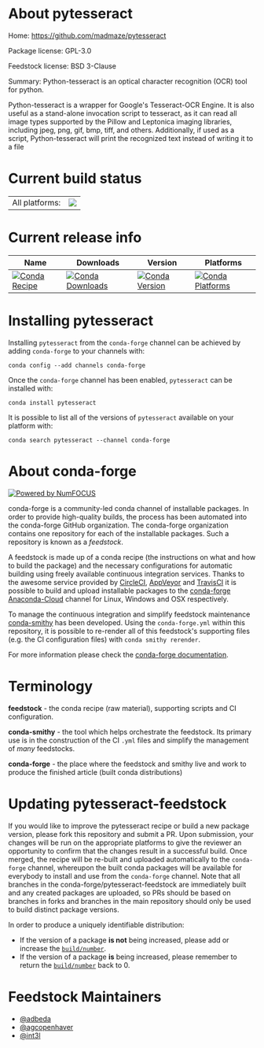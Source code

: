 About pytesseract
=================

Home: https://github.com/madmaze/pytesseract

Package license: GPL-3.0

Feedstock license: BSD 3-Clause

Summary: Python-tesseract is an optical character recognition (OCR) tool for python.

Python-tesseract is a wrapper for Google's Tesseract-OCR Engine.
It is also useful as a stand-alone invocation script to tesseract,
as it can read all image types supported by the Pillow and Leptonica
imaging libraries, including jpeg, png, gif, bmp, tiff, and others.
Additionally, if used as a script, Python-tesseract will print the
recognized text instead of writing it to a file


Current build status
====================


<table><tr><td>All platforms:</td>
    <td>
      <a href="https://dev.azure.com/conda-forge/feedstock-builds/_build/latest?definitionId=7083&branchName=master">
        <img src="https://dev.azure.com/conda-forge/feedstock-builds/_apis/build/status/pytesseract-feedstock?branchName=master">
      </a>
    </td>
  </tr>
</table>

Current release info
====================

| Name | Downloads | Version | Platforms |
| --- | --- | --- | --- |
| [![Conda Recipe](https://img.shields.io/badge/recipe-pytesseract-green.svg)](https://anaconda.org/conda-forge/pytesseract) | [![Conda Downloads](https://img.shields.io/conda/dn/conda-forge/pytesseract.svg)](https://anaconda.org/conda-forge/pytesseract) | [![Conda Version](https://img.shields.io/conda/vn/conda-forge/pytesseract.svg)](https://anaconda.org/conda-forge/pytesseract) | [![Conda Platforms](https://img.shields.io/conda/pn/conda-forge/pytesseract.svg)](https://anaconda.org/conda-forge/pytesseract) |

Installing pytesseract
======================

Installing `pytesseract` from the `conda-forge` channel can be achieved by adding `conda-forge` to your channels with:

```
conda config --add channels conda-forge
```

Once the `conda-forge` channel has been enabled, `pytesseract` can be installed with:

```
conda install pytesseract
```

It is possible to list all of the versions of `pytesseract` available on your platform with:

```
conda search pytesseract --channel conda-forge
```


About conda-forge
=================

[![Powered by NumFOCUS](https://img.shields.io/badge/powered%20by-NumFOCUS-orange.svg?style=flat&colorA=E1523D&colorB=007D8A)](http://numfocus.org)

conda-forge is a community-led conda channel of installable packages.
In order to provide high-quality builds, the process has been automated into the
conda-forge GitHub organization. The conda-forge organization contains one repository
for each of the installable packages. Such a repository is known as a *feedstock*.

A feedstock is made up of a conda recipe (the instructions on what and how to build
the package) and the necessary configurations for automatic building using freely
available continuous integration services. Thanks to the awesome service provided by
[CircleCI](https://circleci.com/), [AppVeyor](https://www.appveyor.com/)
and [TravisCI](https://travis-ci.org/) it is possible to build and upload installable
packages to the [conda-forge](https://anaconda.org/conda-forge)
[Anaconda-Cloud](https://anaconda.org/) channel for Linux, Windows and OSX respectively.

To manage the continuous integration and simplify feedstock maintenance
[conda-smithy](https://github.com/conda-forge/conda-smithy) has been developed.
Using the ``conda-forge.yml`` within this repository, it is possible to re-render all of
this feedstock's supporting files (e.g. the CI configuration files) with ``conda smithy rerender``.

For more information please check the [conda-forge documentation](https://conda-forge.org/docs/).

Terminology
===========

**feedstock** - the conda recipe (raw material), supporting scripts and CI configuration.

**conda-smithy** - the tool which helps orchestrate the feedstock.
                   Its primary use is in the construction of the CI ``.yml`` files
                   and simplify the management of *many* feedstocks.

**conda-forge** - the place where the feedstock and smithy live and work to
                  produce the finished article (built conda distributions)


Updating pytesseract-feedstock
==============================

If you would like to improve the pytesseract recipe or build a new
package version, please fork this repository and submit a PR. Upon submission,
your changes will be run on the appropriate platforms to give the reviewer an
opportunity to confirm that the changes result in a successful build. Once
merged, the recipe will be re-built and uploaded automatically to the
`conda-forge` channel, whereupon the built conda packages will be available for
everybody to install and use from the `conda-forge` channel.
Note that all branches in the conda-forge/pytesseract-feedstock are
immediately built and any created packages are uploaded, so PRs should be based
on branches in forks and branches in the main repository should only be used to
build distinct package versions.

In order to produce a uniquely identifiable distribution:
 * If the version of a package **is not** being increased, please add or increase
   the [``build/number``](https://conda.io/docs/user-guide/tasks/build-packages/define-metadata.html#build-number-and-string).
 * If the version of a package **is** being increased, please remember to return
   the [``build/number``](https://conda.io/docs/user-guide/tasks/build-packages/define-metadata.html#build-number-and-string)
   back to 0.

Feedstock Maintainers
=====================

* [@adbeda](https://github.com/adbeda/)
* [@agcopenhaver](https://github.com/agcopenhaver/)
* [@int3l](https://github.com/int3l/)
